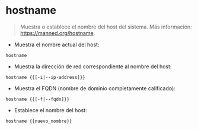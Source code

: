 # hostname

> Muestra o establece el nombre del host del sistema.
> Más información: <https://manned.org/hostname>.

- Muestra el nombre actual del host:

`hostname`

- Muestra la dirección de red correspondiente al nombre del host:

`hostname {{[-i|--ip-address]}}`

- Muestra el FQDN (nombre de dominio completamente calificado):

`hostname {{[-f|--fqdn]}}`

- Establece el nombre del host:

`hostname {{nuevo_nombre}}`
